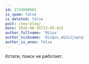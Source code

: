 ```yaml
---
id: 2734040982
is_spam: false
is_deleted: false
post: /new-blog/
date: 2016-06-16T13:45:41Z
author_fullname: 'Mitya'
author_nickname: 'disqus_eQJxJjvpnq'
author_is_anon: false
---
```


<p>Кстати, поиск не работает.</p>
